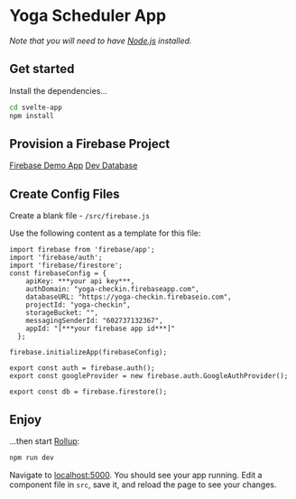 # Yoga Scheduler App

*Note that you will need to have [Node.js](https://nodejs.org) installed.*

## Get started

Install the dependencies...

```bash
cd svelte-app
npm install
```

## Provision a Firebase Project

[Firebase Demo App](https://fireship.io/lessons/svelte-v3-overview-firebase/)
[Dev Database](https://console.firebase.google.com/u/0/project/yoga-checkin/database/firestore/data~2Ftodos~2F9i3XrrAUXgPSI5TGME6D)

## Create Config Files

Create a blank file - `/src/firebase.js`

Use the following content as a template for this file:
```
import firebase from 'firebase/app';
import 'firebase/auth';
import 'firebase/firestore';
const firebaseConfig = {
    apiKey: ***your api key***,
    authDomain: "yoga-checkin.firebaseapp.com",
    databaseURL: "https://yoga-checkin.firebaseio.com",
    projectId: "yoga-checkin",
    storageBucket: "",
    messagingSenderId: "602737132367",
    appId: "[***your firebase app id***]"
  };

firebase.initializeApp(firebaseConfig);

export const auth = firebase.auth();
export const googleProvider = new firebase.auth.GoogleAuthProvider();

export const db = firebase.firestore();
```

## Enjoy
...then start [Rollup](https://rollupjs.org):

```bash
npm run dev
```

Navigate to [localhost:5000](http://localhost:5000). You should see your app running. Edit a component file in `src`, save it, and reload the page to see your changes.
